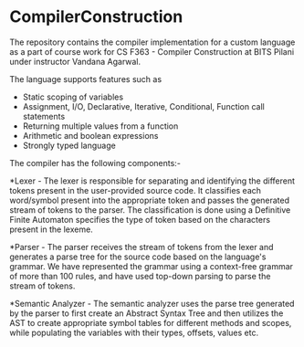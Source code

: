 # CompilerConstruction

The repository contains the compiler implementation for a custom language as a part of course work for CS F363 - Compiler Construction at BITS Pilani under instructor Vandana Agarwal.

The language supports features such as

* Static scoping of variables
* Assignment, I/O, Declarative, Iterative, Conditional, Function call statements
* Returning multiple values from a function
* Arithmetic and boolean expressions
* Strongly typed language

The compiler has the following components:-

*Lexer - The lexer is responsible for separating and identifying the 
different tokens present in the user-provided source code. It classifies
each word/symbol present into the appropriate token and passes the generated
stream of tokens to the parser. The classification is done using a Definitive 
Finite Automaton specifies the type of token based on the characters present 
in the lexeme. 

*Parser - The parser receives the stream of tokens from the lexer and generates a parse 
tree for the source code based on the language's grammar. We have represented the 
grammar using a context-free grammar of more than 100 rules, and have used top-down parsing
to parse the stream of tokens. 

*Semantic Analyzer - The semantic analyzer uses the parse tree generated by the parser to first 
create an Abstract Syntax Tree and then utilizes the AST to create appropriate symbol tables for
different methods and scopes, while populating the variables with their types, offsets, values etc.

